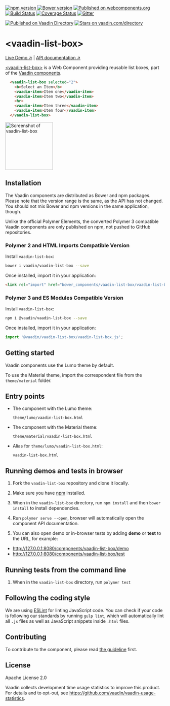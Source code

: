 [![npm version](https://badgen.net/npm/v/@vaadin/vaadin-list-box)](https://www.npmjs.com/package/@vaadin/vaadin-list-box)
[![Bower version](https://badgen.net/github/release/vaadin/vaadin-list-box)](https://github.com/vaadin/vaadin-list-box/releases)
[![Published on webcomponents.org](https://img.shields.io/badge/webcomponents.org-published-blue.svg)](https://www.webcomponents.org/element/vaadin/vaadin-list-box)
[![Build Status](https://travis-ci.org/vaadin/vaadin-list-box.svg?branch=master)](https://travis-ci.org/vaadin/vaadin-list-box)
[![Coverage Status](https://coveralls.io/repos/github/vaadin/vaadin-list-box/badge.svg?branch=master)](https://coveralls.io/github/vaadin/vaadin-list-box?branch=master)
[![Gitter](https://badges.gitter.im/Join%20Chat.svg)](https://gitter.im/vaadin/web-components?utm_source=badge&utm_medium=badge&utm_campaign=pr-badge)

[![Published on Vaadin  Directory](https://img.shields.io/badge/Vaadin%20Directory-published-00b4f0.svg)](https://vaadin.com/directory/component/vaadinvaadin-list-box)
[![Stars on vaadin.com/directory](https://img.shields.io/vaadin-directory/star/vaadinvaadin-list-box.svg)](https://vaadin.com/directory/component/vaadinvaadin-list-box)

# &lt;vaadin-list-box&gt;

[Live Demo ↗](https://vaadin.com/components/vaadin-list-box/html-examples)
|
[API documentation ↗](https://vaadin.com/components/vaadin-list-box/html-api)


[&lt;vaadin-list-box&gt;](https://vaadin.com/components/vaadin-list-box) is a Web Component providing reusable list boxes, part of the [Vaadin components](https://vaadin.com/components).

<!--
```
<custom-element-demo>
  <template>
    <script src="../webcomponentsjs/webcomponents-lite.js"></script>
    <link rel="import" href="vaadin-list-box.html">
    <next-code-block></next-code-block>
  </template>
</custom-element-demo>
```
-->
```html
  <vaadin-list-box selected="2">
    <b>Select an Item</b>
    <vaadin-item>Item one</vaadin-item>
    <vaadin-item>Item two</vaadin-item>
    <hr>
    <vaadin-item>Item three</vaadin-item>
    <vaadin-item>Item four</vaadin-item>
  </vaadin-list-box>
```

[<img src="https://raw.githubusercontent.com/vaadin/vaadin-list-box/master/screenshot.png" width="150" alt="Screenshot of vaadin-list-box">](https://vaadin.com/components/vaadin-list-box)

## Installation

The Vaadin components are distributed as Bower and npm packages.
Please note that the version range is the same, as the API has not changed.
You should not mix Bower and npm versions in the same application, though.

Unlike the official Polymer Elements, the converted Polymer 3 compatible Vaadin components
are only published on npm, not pushed to GitHub repositories.

### Polymer 2 and HTML Imports Compatible Version

Install `vaadin-list-box`:

```sh
bower i vaadin/vaadin-list-box --save
```

Once installed, import it in your application:

```html
<link rel="import" href="bower_components/vaadin-list-box/vaadin-list-box.html">
```
### Polymer 3 and ES Modules Compatible Version

Install `vaadin-list-box`:

```sh
npm i @vaadin/vaadin-list-box --save
```

Once installed, import it in your application:

```js
import '@vaadin/vaadin-list-box/vaadin-list-box.js';
```

## Getting started

Vaadin components use the Lumo theme by default.

To use the Material theme, import the correspondent file from the `theme/material` folder.

## Entry points

- The component with the Lumo theme:

  `theme/lumo/vaadin-list-box.html`

- The component with the Material theme:

  `theme/material/vaadin-list-box.html`

- Alias for `theme/lumo/vaadin-list-box.html`:

  `vaadin-list-box.html`


## Running demos and tests in browser

1. Fork the `vaadin-list-box` repository and clone it locally.

1. Make sure you have [npm](https://www.npmjs.com/) installed.

1. When in the `vaadin-list-box` directory, run `npm install` and then `bower install` to install dependencies.

1. Run `polymer serve --open`, browser will automatically open the component API documentation.

1. You can also open demo or in-browser tests by adding **demo** or **test** to the URL, for example:

  - http://127.0.0.1:8080/components/vaadin-list-box/demo
  - http://127.0.0.1:8080/components/vaadin-list-box/test


## Running tests from the command line

1. When in the `vaadin-list-box` directory, run `polymer test`


## Following the coding style

We are using [ESLint](http://eslint.org/) for linting JavaScript code. You can check if your code is following our standards by running `gulp lint`, which will automatically lint all `.js` files as well as JavaScript snippets inside `.html` files.


## Contributing

  To contribute to the component, please read [the guideline](https://github.com/vaadin/vaadin-core/blob/master/CONTRIBUTING.md) first.


## License

Apache License 2.0

Vaadin collects development time usage statistics to improve this product. For details and to opt-out, see https://github.com/vaadin/vaadin-usage-statistics.
